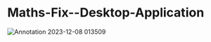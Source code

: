 # Maths-Fix--Desktop-Application

![Annotation 2023-12-08 013509](https://github.com/lakindu2008/Maths-Fix--Desktop-Application/assets/128612220/0115f7df-ec17-4f04-b855-abcf3c0e136f)
